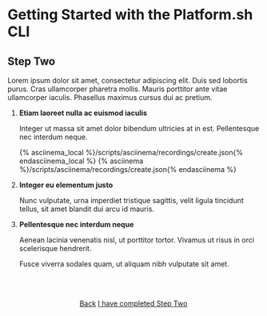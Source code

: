 # Getting Started with the Platform.sh CLI

## Step Two

Lorem ipsum dolor sit amet, consectetur adipiscing elit. Duis sed lobortis purus. Cras ullamcorper pharetra mollis. Mauris porttitor ante vitae ullamcorper iaculis. Phasellus maximus cursus dui ac pretium. 

1. **Etiam laoreet nulla ac euismod iaculis**

   Integer ut massa sit amet dolor bibendum ultricies at in est. Pellentesque nec interdum neque. 
   
   {% asciinema_local %}/scripts/asciinema/recordings/create.json{% endasciinema_local %}
   {% asciinema %}/scripts/asciinema/recordings/create.json{% endasciinema %}


2. **Integer eu elementum justo**
   
   Nunc vulputate, urna imperdiet tristique sagittis, velit ligula tincidunt tellus, sit amet blandit dui arcu id mauris. 
   
   
3. **Pellentesque nec interdum neque** 

   Aenean lacinia venenatis nisl, ut porttitor tortor. Vivamus ut risus in orci scelerisque hendrerit. 
   
   Fusce viverra sodales quam, ut aliquam nibh vulputate sit amet.


<html>
<head>
<link rel="stylesheet" href="/styles/styles.css">
</head>
<body>

<br/><br/>

<center>

<a href="/gettingstarted/next-steps/cli/step-1.html" class="buttongen small">Back</a>
<a href="/gettingstarted/next-steps/cli/step-3.html" class="buttongen small">I have completed Step Two</a>

</center>

<br/><br/>


</body>
</html>
